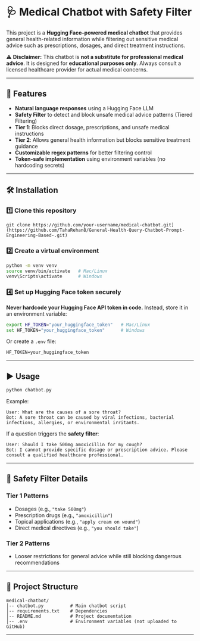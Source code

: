 # 🩺 Medical Chatbot with Safety Filter

This project is a **Hugging Face–powered medical chatbot** that provides general health-related information while filtering out sensitive medical advice such as prescriptions, dosages, and direct treatment instructions.

⚠️ **Disclaimer:**
This chatbot is **not a substitute for professional medical advice**. It is designed for **educational purposes only**. Always consult a licensed healthcare provider for actual medical concerns.

---

## 🚀 Features

* **Natural language responses** using a Hugging Face LLM
* **Safety Filter** to detect and block unsafe medical advice patterns (Tiered Filtering)
* **Tier 1**: Blocks direct dosage, prescriptions, and unsafe medical instructions
* **Tier 2**: Allows general health information but blocks sensitive treatment guidance
* **Customizable regex patterns** for better filtering control
* **Token-safe implementation** using environment variables (no hardcoding secrets)

---

## 🛠️ Installation

### 1️⃣ Clone this repository

```bash[
git clone https://github.com/your-username/medical-chatbot.git](https://github.com/TahaRehan8/General-Health-Query-Chatbot-Prompt-Engineering-Based-.git)
```

### 2️⃣ Create a virtual environment

```bash
python -m venv venv
source venv/bin/activate   # Mac/Linux
venv\Scripts\activate      # Windows
```


### 4️⃣ Set up Hugging Face token securely

**Never hardcode your Hugging Face API token in code.**
Instead, store it in an environment variable:

```bash
export HF_TOKEN="your_huggingface_token"   # Mac/Linux
set HF_TOKEN="your_huggingface_token"      # Windows
```

Or create a `.env` file:

```env
HF_TOKEN=your_huggingface_token
```

---

## ▶️ Usage

```bash
python chatbot.py
```

Example:

```
User: What are the causes of a sore throat?
Bot: A sore throat can be caused by viral infections, bacterial infections, allergies, or environmental irritants.
```

If a question triggers the **safety filter**:

```
User: Should I take 500mg amoxicillin for my cough?
Bot: I cannot provide specific dosage or prescription advice. Please consult a qualified healthcare professional.
```

---

## 🧠 Safety Filter Details

### Tier 1 Patterns

* Dosages (e.g., `"take 500mg"`)
* Prescription drugs (e.g., `"amoxicillin"`)
* Topical applications (e.g., `"apply cream on wound"`)
* Direct medical directives (e.g., `"you should take"`)

### Tier 2 Patterns

* Looser restrictions for general advice while still blocking dangerous recommendations

---

## 📂 Project Structure

```
medical-chatbot/
│-- chatbot.py          # Main chatbot script
│-- requirements.txt    # Dependencies
│-- README.md           # Project documentation
│-- .env                # Environment variables (not uploaded to GitHub)
```

---

